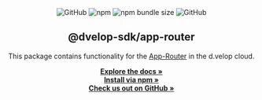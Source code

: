 <div style="text-align: center">
  <img alt="GitHub" src="https://img.shields.io/badge/GitHub-dvelop--sdk--node-%23ff0844?logo=github&style=flat-square">
  <img alt="npm" src="https://img.shields.io/npm/v/@dvelop-sdk/app-router?style=flat-square&logo=npm&style=flat-square">
  <img alt="npm bundle size" src="https://img.shields.io/bundlephobia/min/@dvelop-sdk/app-router?style=flat-square">
  <img alt="GitHub" src="https://img.shields.io/github/license/d-velop/dvelop-sdk-node?style=flat-square">
  </br>
  <h2>@dvelop-sdk/app-router</h2>
  <p>This package contains functionality for the <a href="https://developer.d-velop.de/dev/en/basics">App-Router</a> in the d.velop cloud.</p>
  <a href="https://d-velop.github.io/dvelop-sdk-node/modules/app_router.html"><strong>Explore the docs »</strong></a>
  </br>
  <a href=""><strong>Install via npm »</strong></a>
  </br>
  <a href="https://github.com/d-velop/dvelop-sdk-node"><strong>Check us out on GitHub »</strong></a>
</div>